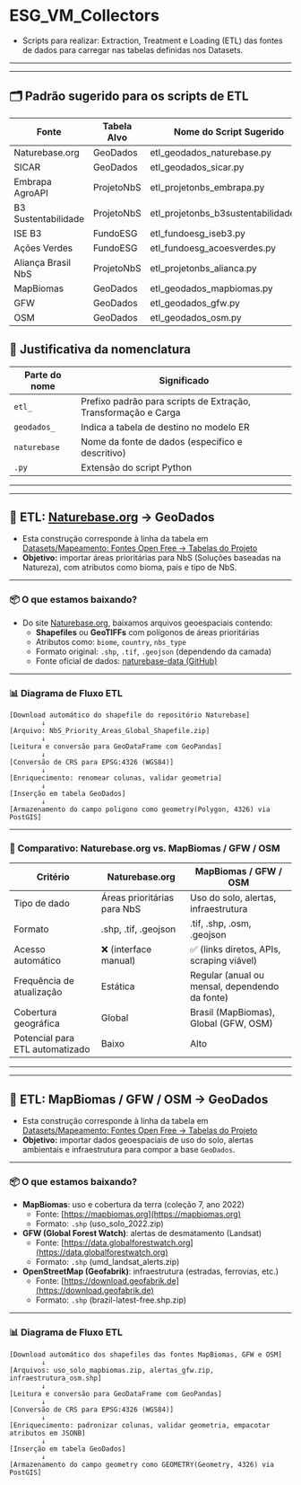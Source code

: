# ESG_VM_Collectors
- Scripts para realizar: Extraction, Treatment e Loading (ETL) das fontes de dados para carregar nas tabelas definidas nos Datasets.
---
---
## 🗂️ Padrão sugerido para os scripts de ETL

| Fonte                     | Tabela Alvo   | Nome do Script Sugerido                  |
|--------------------------|---------------|------------------------------------------|
| Naturebase.org           | GeoDados      | etl_geodados_naturebase.py              |
| SICAR                    | GeoDados      | etl_geodados_sicar.py                   |
| Embrapa AgroAPI          | ProjetoNbS    | etl_projetonbs_embrapa.py               |
| B3 Sustentabilidade      | ProjetoNbS    | etl_projetonbs_b3sustentabilidade.py    |
| ISE B3                   | FundoESG      | etl_fundoesg_iseb3.py                   |
| Ações Verdes             | FundoESG      | etl_fundoesg_acoesverdes.py             |
| Aliança Brasil NbS       | ProjetoNbS    | etl_projetonbs_alianca.py               |
| MapBiomas                | GeoDados      | etl_geodados_mapbiomas.py               |
| GFW                      | GeoDados      | etl_geodados_gfw.py                     |
| OSM                      | GeoDados      | etl_geodados_osm.py                     |


## 🧩 Justificativa da nomenclatura

| Parte do nome   | Significado                                                                 |
|------------------|------------------------------------------------------------------------------|
| `etl_`           | Prefixo padrão para scripts de Extração, Transformação e Carga              |
| `geodados_`      | Indica a tabela de destino no modelo ER                                     |
| `naturebase`     | Nome da fonte de dados (específico e descritivo)                            |
| `.py`            | Extensão do script Python                                                   |

---
---
## 🔁 ETL: [Naturebase.org](https://naturebase.org) → GeoDados

- Esta construção corresponde à linha da tabela em [Datasets/Mapeamento: Fontes Open Free → Tabelas do Projeto](https://github.com/Moriblo/ESG_VM_Datasets)
- **Objetivo:** importar áreas prioritárias para NbS (Soluções baseadas na Natureza), com atributos como bioma, país e tipo de NbS.
---
### 📦 O que estamos baixando?
- Do site [Naturebase.org](https://naturebase.org), baixamos arquivos geoespaciais contendo:
  - **Shapefiles** ou **GeoTIFFs** com polígonos de áreas prioritárias
  - Atributos como: `biome`, `country`, `nbs_type`
  - Formato original: `.shp`, `.tif`, `.geojson` (dependendo da camada)
  - Fonte oficial de dados: [naturebase-data (GitHub)](https://github.com/nature4climate/naturebase-data)
---
### 📊 Diagrama de Fluxo ETL
```text
[Download automático do shapefile do repositório Naturebase]
        ↓
[Arquivo: NbS_Priority_Areas_Global_Shapefile.zip]
        ↓
[Leitura e conversão para GeoDataFrame com GeoPandas]
        ↓
[Conversão de CRS para EPSG:4326 (WGS84)]
        ↓
[Enriquecimento: renomear colunas, validar geometria]
        ↓
[Inserção em tabela GeoDados]
        ↓
[Armazenamento do campo poligono como geometry(Polygon, 4326) via PostGIS]
````
---
### 🔁 Comparativo: Naturebase.org vs. MapBiomas / GFW / OSM

| Critério                         | Naturebase.org                               | MapBiomas / GFW / OSM                          |
|----------------------------------|----------------------------------------------|------------------------------------------------|
| Tipo de dado                     | Áreas prioritárias para NbS                  | Uso do solo, alertas, infraestrutura           |
| Formato                          | .shp, .tif, .geojson                         | .tif, .shp, .osm, .geojson                     |
| Acesso automático                | ❌ (interface manual)                        | ✅ (links diretos, APIs, scraping viável)      |
| Frequência de atualização        | Estática                                     | Regular (anual ou mensal, dependendo da fonte) |
| Cobertura geográfica             | Global                                       | Brasil (MapBiomas), Global (GFW, OSM)          |
| Potencial para ETL automatizado | Baixo                                        | Alto                                           |

---
---
## 🔁 ETL: MapBiomas / GFW / OSM → GeoDados

- Esta construção corresponde à linha da tabela em [Datasets/Mapeamento: Fontes Open Free → Tabelas do Projeto](https://github.com/Moriblo/ESG_VM_Datasets)
- **Objetivo:** importar dados geoespaciais de uso do solo, alertas ambientais e infraestrutura para compor a base `GeoDados`.

---

### 📦 O que estamos baixando?

- **MapBiomas**: uso e cobertura da terra (coleção 7, ano 2022)
  - Fonte: [https://mapbiomas.org](https://mapbiomas.org)
  - Formato: `.shp` (uso_solo_2022.zip)
- **GFW (Global Forest Watch)**: alertas de desmatamento (Landsat)
  - Fonte: [https://data.globalforestwatch.org](https://data.globalforestwatch.org)
  - Formato: `.shp` (umd_landsat_alerts.zip)
- **OpenStreetMap (Geofabrik)**: infraestrutura (estradas, ferrovias, etc.)
  - Fonte: [https://download.geofabrik.de](https://download.geofabrik.de)
  - Formato: `.shp` (brazil-latest-free.shp.zip)

---

### 📊 Diagrama de Fluxo ETL

```text
[Download automático dos shapefiles das fontes MapBiomas, GFW e OSM]
        ↓
[Arquivos: uso_solo_mapbiomas.zip, alertas_gfw.zip, infraestrutura_osm.shp]
        ↓
[Leitura e conversão para GeoDataFrame com GeoPandas]
        ↓
[Conversão de CRS para EPSG:4326 (WGS84)]
        ↓
[Enriquecimento: padronizar colunas, validar geometria, empacotar atributos em JSONB]
        ↓
[Inserção em tabela GeoDados]
        ↓
[Armazenamento do campo geometry como GEOMETRY(Geometry, 4326) via PostGIS]
````

